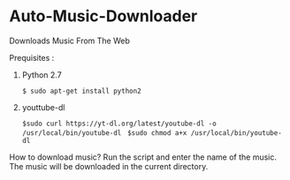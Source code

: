 Auto-Music-Downloader
=====================

Downloads Music From The Web

Prequisites :

1. Python 2.7

    `$ sudo apt-get install python2`
2. youttube-dl 

    `$sudo curl https://yt-dl.org/latest/youtube-dl -o /usr/local/bin/youtube-dl`
   ` $sudo chmod a+x /usr/local/bin/youtube-dl`

How to download music?
  Run the script and enter the name of the music. The music will be downloaded in the current directory.
